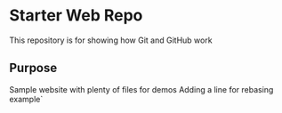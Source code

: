 # Starter Web Repo

This repository is for showing how Git and GitHub work

## Purpose

Sample website with plenty of files for demos
Adding a line for rebasing example`
